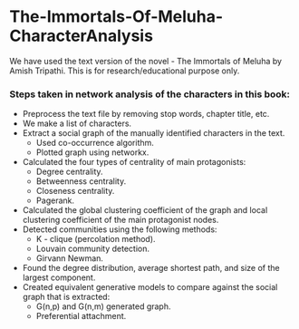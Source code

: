 # The-Immortals-Of-Meluha-CharacterAnalysis

We have used the text version of the novel - The Immortals of Meluha by Amish Tripathi. This is for research/educational purpose only.

### Steps taken in network analysis of the characters in this book:
- Preprocess the text file by removing stop words, chapter title, etc.
- We make a list of characters.
- Extract a social graph of the manually identified characters in the text.
  - Used co-occurrence algorithm.
  - Plotted graph using networkx.
- Calculated the four types of centrality of main protagonists:
  - Degree centrality.
  - Betweenness centrality.
  - Closeness centrality.
  - Pagerank.
- Calculated the global clustering coefficient of the graph and local clustering coefficient of the main protagonist nodes.
- Detected communities using the following methods:
  - K - clique (percolation method).
  - Louvain community detection.
  - Girvann Newman.
- Found the degree distribution, average shortest path, and size of the largest component.
- Created equivalent generative models to compare against the social graph that is extracted: 
  - G(n,p) and G(n,m) generated graph.
  - Preferential attachment.
